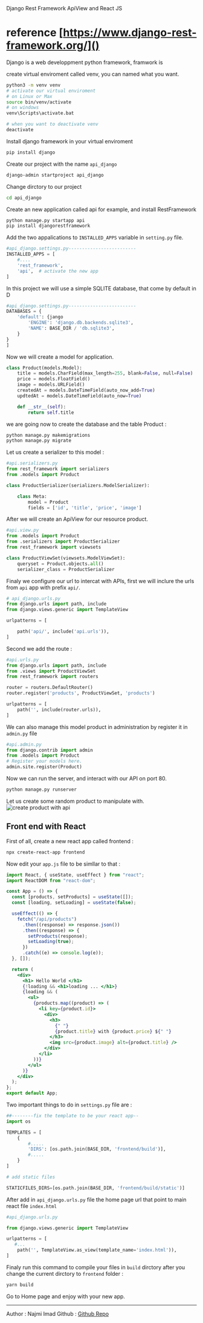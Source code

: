 <div class="box title has-text-centered has-text-primary mb-3 has-background-grey-dark">
 Django Rest Framework ApiView and React JS
</div>

# reference [https://www.django-rest-framework.org/]()

Django is a web developpment python framework, framwork is

create virtual enviroment called venv, you can named what you want.

```bash
python3 -m venv venv
# activate our virtual enviroment
# on Linux or Max
source bin/venv/activate
# on windows
venv\Scripts\activate.bat

# when you want to deactivate venv
deactivate
```

Install django framework in your virtual enviroment

```bash
pip install django
```

Create our project with the name `api_django`

```bash
django-admin startproject api_django
```

Change dirctory to our project

```bash
cd api_django
```

Create an new application called api for example, and install RestFramework

```bash
python manage.py startapp api
pip install djangorestframework
```

Add the two appalications to `INSTALLED_APPS` variable in `setting.py` file.

```python
#api_django.settings.py-------------------------
INSTALLED_APPS = [
	#....
	'rest_framework',
	'api',  # activate the new app
]
```

In this project we will use a simple SQLITE database, that come by default in D

```python
#api_django.settings.py-------------------------
DATABASES = {
    'default': {jango
        'ENGINE': 'django.db.backends.sqlite3',
        'NAME': BASE_DIR / 'db.sqlite3',
    }
}
]
```

Now we will create a model for application.

```python
class Product(models.Model):
	title = models.CharField(max_length=255, blank=False, null=False)
	price = models.FloatField()
	image = models.URLField()
	createdAt = models.DateTimeField(auto_now_add=True)
	updtedAt = models.DateTimeField(auto_now=True)

	def __str__(self):
		return self.title

```

we are going now to create the database and the table Product :

```bash
python manage.py makemigrations
python manage.py migrate
```

Let us create a serializer to this model :

```python
#api.serializers.py
from rest_framework import serializers
from .models import Product

class ProductSerializer(serializers.ModelSerializer):

	class Meta:
		model = Product
		fields = ['id', 'title', 'price', 'image']

```

After we will create an ApiView for our resource product.

```python
#api.view.py
from .models import Product
from .serializers import ProductSerializer
from rest_framework import viewsets

class ProductViewSet(viewsets.ModelViewSet):
    queryset = Product.objects.all()
    serializer_class = ProductSerializer

```

Finaly we configure our url to intercat with APIs, first we will inclure the urls from `api` app with prefix `api/`.

```python
# api_django.urls.py
from django.urls import path, include
from django.views.generic import TemplateView

urlpatterns = [

    path('api/', include('api.urls')),
]
```

Second we add the route :

```python
#api.urls.py
from django.urls import path, include
from .views import ProductViewSet
from rest_framework import routers

router = routers.DefaultRouter()
router.register('products', ProductViewSet, 'products')

urlpatterns = [
	path('', include(router.urls)),
]

```
We can also manage this model product in administration by register it in `admin.py` file

```python
#api.admin.py
from django.contrib import admin
from .models import Product
# Register your models here.
admin.site.register(Product)
```
Now we can run the server, and interact with our API on port 80.

```bash
python manage.py runserver
```
Let us create some random product to manipulate with.
![create product with api](/media/imgs/django1.png)

## Front end with React

First of all, create a new react app called frontend :

```bash
npx create-react-app frontend

```

Now edit your `app.js` file to be simllar to that :

```jsx
import React, { useState, useEffect } from "react";
import ReactDOM from "react-dom";

const App = () => {
  const [products, setProducts] = useState([]);
  const [loading, setLoading] = useState(false);

  useEffect(() => {
    fetch("/api/products")
      .then((response) => response.json())
      .then((response) => {
        setProducts(response);
        setLoading(true);
      })
      .catch((e) => console.log(e));
  }, []);

  return (
    <div>
      <h1> Hello World </h1>
      {!loading && <h1>loading ... </h1>}
      {loading && (
        <ul>
          {products.map((product) => (
            <li key={product.id}>
              <div>
                <h3>
                  {" "}
                  {product.title} with {product.price} ${" "}
                </h3>
                <img src={product.image} alt={product.title} />
              </div>
            </li>
          ))}
        </ul>
      )}
    </div>
  );
};
export default App;
```

Two important things to do in `settings.py` file are :

```python
##--------fix the template to be your react app--
import os

TEMPLATES = [
	{
		#.....
		'DIRS': [os.path.join(BASE_DIR, 'frontend/build')],
		#.....
	}
]

# add static files

STATICFILES_DIRS=[os.path.join(BASE_DIR, 'frontend/build/static')]

```

After add in `api_django.urls.py` file the home page url that point to main react file `index.html`

```python
#api_django.urls.py

from django.views.generic import TemplateView

urlpatterns = [
   #...
    path('', TemplateView.as_view(template_name='index.html')),
]

```

Finaly run this command to compile your files in `build` dirctory after you change the current dirctory to `frontend` folder :

```bash
yarn build
```

Go to Home page and enjoy with your new app.

---

Author : Najmi Imad
Github : [Github Repo](http://github.com/najmi9/api_django_blog)
